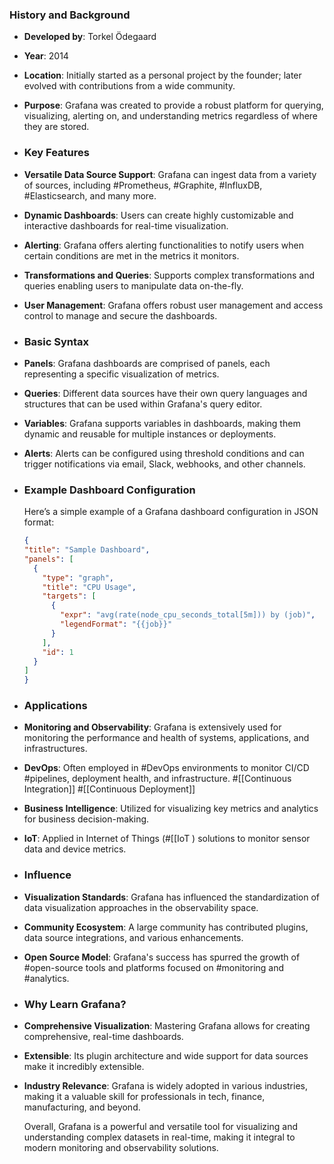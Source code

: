 ### **History and Background**
- **Developed by**: Torkel Ödegaard
- **Year**: 2014
- **Location**: Initially started as a personal project by the founder; later evolved with contributions from a wide community.
- **Purpose**: Grafana was created to provide a robust platform for querying, visualizing, alerting on, and understanding metrics regardless of where they are stored.
- ### **Key Features**
- **Versatile Data Source Support**: Grafana can ingest data from a variety of sources, including #Prometheus, #Graphite, #InfluxDB, #Elasticsearch, and many more.
- **Dynamic Dashboards**: Users can create highly customizable and interactive dashboards for real-time visualization.
- **Alerting**: Grafana offers alerting functionalities to notify users when certain conditions are met in the metrics it monitors.
- **Transformations and Queries**: Supports complex transformations and queries enabling users to manipulate data on-the-fly.
- **User Management**: Grafana offers robust user management and access control to manage and secure the dashboards.
- ### **Basic Syntax**
- **Panels**: Grafana dashboards are comprised of panels, each representing a specific visualization of metrics.
- **Queries**: Different data sources have their own query languages and structures that can be used within Grafana's query editor.
- **Variables**: Grafana supports variables in dashboards, making them dynamic and reusable for multiple instances or deployments.
- **Alerts**: Alerts can be configured using threshold conditions and can trigger notifications via email, Slack, webhooks, and other channels.
- ### **Example Dashboard Configuration**
  
  Here’s a simple example of a Grafana dashboard configuration in JSON format:
  
  ```json
  {
  "title": "Sample Dashboard",
  "panels": [
    {
      "type": "graph",
      "title": "CPU Usage",
      "targets": [
        {
          "expr": "avg(rate(node_cpu_seconds_total[5m])) by (job)",
          "legendFormat": "{{job}}"
        }
      ],
      "id": 1
    }
  ]
  }
  ```
- ### **Applications**
- **Monitoring and Observability**: Grafana is extensively used for monitoring the performance and health of systems, applications, and infrastructures.
- **DevOps**: Often employed in #DevOps environments to monitor CI/CD #pipelines, deployment health, and infrastructure. #[[Continuous Integration]] #[[Continuous Deployment]]
- **Business Intelligence**: Utilized for visualizing key metrics and analytics for business decision-making.
- **IoT**: Applied in Internet of Things (#[[IoT ) solutions to monitor sensor data and device metrics.
- ### **Influence**
- **Visualization Standards**: Grafana has influenced the standardization of data visualization approaches in the observability space.
- **Community Ecosystem**: A large community has contributed plugins, data source integrations, and various enhancements.
- **Open Source Model**: Grafana's success has spurred the growth of #open-source tools and platforms focused on #monitoring and #analytics.
- ### **Why Learn Grafana?**
- **Comprehensive Visualization**: Mastering Grafana allows for creating comprehensive, real-time dashboards.
- **Extensible**: Its plugin architecture and wide support for data sources make it incredibly extensible.
- **Industry Relevance**: Grafana is widely adopted in various industries, making it a valuable skill for professionals in tech, finance, manufacturing, and beyond.
  
  Overall, Grafana is a powerful and versatile tool for visualizing and understanding complex datasets in real-time, making it integral to modern monitoring and observability solutions.